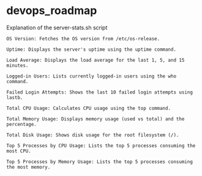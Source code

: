 # devops_roadmap
Explanation of the server-stats.sh script

    OS Version: Fetches the OS version from /etc/os-release.

    Uptime: Displays the server's uptime using the uptime command.

    Load Average: Displays the load average for the last 1, 5, and 15 minutes.

    Logged-in Users: Lists currently logged-in users using the who command.

    Failed Login Attempts: Shows the last 10 failed login attempts using lastb.

    Total CPU Usage: Calculates CPU usage using the top command.

    Total Memory Usage: Displays memory usage (used vs total) and the percentage.

    Total Disk Usage: Shows disk usage for the root filesystem (/).

    Top 5 Processes by CPU Usage: Lists the top 5 processes consuming the most CPU.

    Top 5 Processes by Memory Usage: Lists the top 5 processes consuming the most memory.

